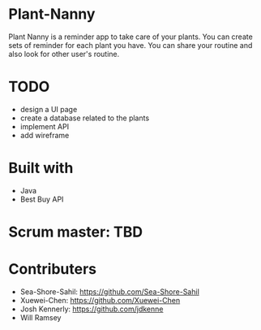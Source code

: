 # Plant-Nanny
Plant Nanny is a reminder app to take care of your plants. You can create sets of reminder for each plant you have. You can share your routine and also look for other user's routine.

# TODO
- design a UI page
- create a database related to the plants 
- implement API  
- add wireframe

# Built with
- Java
- Best Buy API

# Scrum master: TBD

# Contributers
- Sea-Shore-Sahil: https://github.com/Sea-Shore-Sahil
- Xuewei-Chen: https://github.com/Xuewei-Chen
- Josh Kennerly: https://github.com/jdkenne
- Will Ramsey
